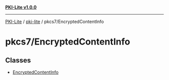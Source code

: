 [**PKI-Lite v1.0.0**](../../../README.md)

---

[PKI-Lite](../../../README.md) / [pki-lite](../../README.md) / pkcs7/EncryptedContentInfo

# pkcs7/EncryptedContentInfo

## Classes

- [EncryptedContentInfo](classes/EncryptedContentInfo.md)
